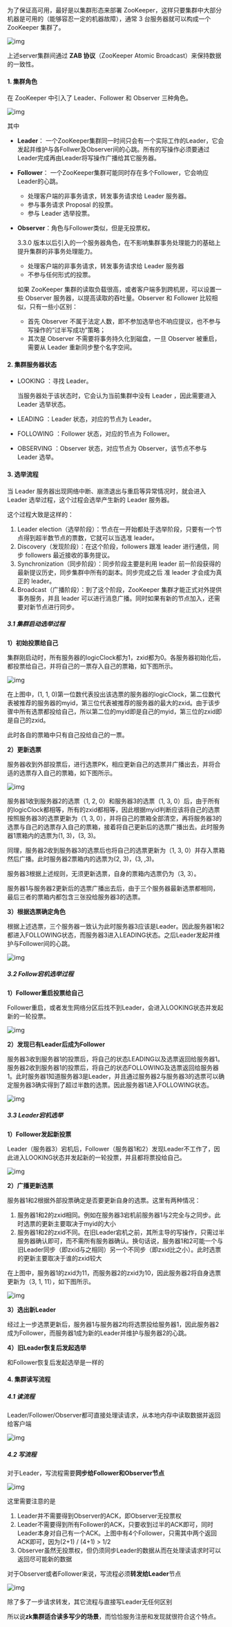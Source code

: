 为了保证高可用，最好是以集群形态来部署 ZooKeeper，这样只要集群中大部分机器是可用的（能够容忍一定的机器故障），通常 3 台服务器就可以构成一个 ZooKeeper 集群了。



![img](http://pcc.huitogo.club/516e0353b13b9202bc8c61bc37897916)



上述server集群间通过 **ZAB 协议**（ZooKeeper Atomic Broadcast）来保持数据的一致性。



#### 1. 集群角色

在 ZooKeeper 中引入了 Leader、Follower 和 Observer 三种角色。

![img](http://pcc.huitogo.club/536fbeb7be97ef9a982e7b1440bad1e8)



其中

- **Leader**： 一个ZooKeeper集群同一时间只会有一个实际工作的Leader，它会发起并维护与各Follwer及Observer间的心跳。所有的写操作必须要通过Leader完成再由Leader将写操作广播给其它服务器。

- **Follower**： 一个ZooKeeper集群可能同时存在多个Follower，它会响应Leader的心跳。

  - 处理客户端的非事务请求，转发事务请求给 Leader 服务器。
  - 参与事务请求 Proposal 的投票。
  - 参与 Leader 选举投票。

- **Observer**：角色与Follower类似，但是无投票权。

  3.3.0 版本以后引入的一个服务器角色，在不影响集群事务处理能力的基础上提升集群的非事务处理能力。

  - 处理客户端的非事务请求，转发事务请求给 Leader 服务器
  - 不参与任何形式的投票。

  如果 ZooKeeper 集群的读取负载很高，或者客户端多到跨机房，可以设置一些 Observer 服务器，以提高读取的吞吐量。Observer 和 Follower 比较相似，只有一些小区别：

  - 首先 Observer 不属于法定人数，即不参加选举也不响应提议，也不参与写操作的“过半写成功”策略；
  - 其次是 Observer 不需要将事务持久化到磁盘，一旦 Observer 被重启，需要从 Leader 重新同步整个名字空间。



#### 2. 集群服务器状态

- LOOKING ：寻找 Leader。

  当服务器处于该状态时，它会认为当前集群中没有 Leader ，因此需要进入 Leader 选举状态。

- LEADING ：Leader 状态，对应的节点为 Leader。

- FOLLOWING ：Follower 状态，对应的节点为 Follower。

- OBSERVING ：Observer 状态，对应节点为 Observer，该节点不参与 Leader 选举。

  

#### 3. 选举流程

当 Leader 服务器出现网络中断、崩溃退出与重启等异常情况时，就会进入 Leader 选举过程，这个过程会选举产生新的 Leader 服务器。



这个过程大致是这样的：

1. Leader election（选举阶段）：节点在一开始都处于选举阶段，只要有一个节点得到超半数节点的票数，它就可以当选准 leader。
2. Discovery（发现阶段）：在这个阶段，followers 跟准 leader 进行通信，同步 followers 最近接收的事务提议。
3. Synchronization（同步阶段）：同步阶段主要是利用 leader 前一阶段获得的最新提议历史，同步集群中所有的副本。同步完成之后 准 leader 才会成为真正的 leader。
4. Broadcast（广播阶段）：到了这个阶段，ZooKeeper 集群才能正式对外提供事务服务，并且 leader 可以进行消息广播。同时如果有新的节点加入，还需要对新节点进行同步。



##### 3.1 集群启动选举过程

**1）初始投票给自己**

集群刚启动时，所有服务器的logicClock都为1，zxid都为0。各服务器初始化后，都投票给自己，并将自己的一票存入自己的票箱，如下图所示。

![img](http://pcc.huitogo.club/3418f0d1621cbb2e3119c6f620d42e61)



在上图中，(1, 1, 0)第一位数代表投出该选票的服务器的logicClock，第二位数代表被推荐的服务器的myid，第三位代表被推荐的服务器的最大的zxid。由于该步骤中所有选票都投给自己，所以第二位的myid即是自己的myid，第三位的zxid即是自己的zxid。

此时各自的票箱中只有自己投给自己的一票。



**2）更新选票**

服务器收到外部投票后，进行选票PK，相应更新自己的选票并广播出去，并将合适的选票存入自己的票箱，如下图所示。

![img](http://pcc.huitogo.club/6921c8c00c29ec8d90cd0c2262e5be96)



服务器1收到服务器2的选票（1, 2, 0）和服务器3的选票（1, 3, 0）后，由于所有的logicClock都相等，所有的zxid都相等，因此根据myid判断应该将自己的选票按照服务器3的选票更新为（1, 3, 0），并将自己的票箱全部清空，再将服务器3的选票与自己的选票存入自己的票箱，接着将自己更新后的选票广播出去。此时服务器1票箱内的选票为(1, 3)，(3, 3)。

同理，服务器2收到服务器3的选票后也将自己的选票更新为（1, 3, 0）并存入票箱然后广播。此时服务器2票箱内的选票为(2, 3)，(3, ,3)。

服务器3根据上述规则，无须更新选票，自身的票箱内选票仍为（3, 3）。

服务器1与服务器2更新后的选票广播出去后，由于三个服务器最新选票都相同，最后三者的票箱内都包含三张投给服务器3的选票。



**3）根据选票确定角色**

根据上述选票，三个服务器一致认为此时服务器3应该是Leader。因此服务器1和2都进入FOLLOWING状态，而服务器3进入LEADING状态。之后Leader发起并维护与Follower间的心跳。

![img](http://pcc.huitogo.club/e367b236eca5576a699fb8b9a2d6a996)



##### 3.2 Follow宕机选举过程

**1）Follower重启投票给自己**

Follower重启，或者发生网络分区后找不到Leader，会进入LOOKING状态并发起新的一轮投票。

![img](http://pcc.huitogo.club/19a5d13bf13912908f4a025ab38af84b)



**2）发现已有Leader后成为Follower**

服务器3收到服务器1的投票后，将自己的状态LEADING以及选票返回给服务器1。服务器2收到服务器1的投票后，将自己的状态FOLLOWING及选票返回给服务器1。此时服务器1知道服务器3是Leader，并且通过服务器2与服务器3的选票可以确定服务器3确实得到了超过半数的选票。因此服务器1进入FOLLOWING状态。

![img](http://pcc.huitogo.club/9f94b44fb48b23d7a54605b99ed4ad13)



##### 3.3 Leader宕机选举

**1）Follower发起新投票**

Leader（服务器3）宕机后，Follower（服务器1和2）发现Leader不工作了，因此进入LOOKING状态并发起新的一轮投票，并且都将票投给自己。

![img](http://pcc.huitogo.club/58b3a4ab2e734df14a85955f5fad2370)



**2）广播更新选票**

服务器1和2根据外部投票确定是否要更新自身的选票。这里有两种情况：

1. 服务器1和2的zxid相同。例如在服务器3宕机前服务器1与2完全与之同步。此时选票的更新主要取决于myid的大小
2. 服务器1和2的zxid不同。在旧Leader宕机之前，其所主导的写操作，只需过半服务器确认即可，而不需所有服务器确认。换句话说，服务器1和2可能一个与旧Leader同步（即zxid与之相同）另一个不同步（即zxid比之小）。此时选票的更新主要取决于谁的zxid较大



在上图中，服务器1的zxid为11，而服务器2的zxid为10，因此服务器2将自身选票更新为（3, 1, 11），如下图所示。

![img](http://pcc.huitogo.club/b6586b69d641eb80ddb5eadf1a110423)



**3）选出新Leader**

经过上一步选票更新后，服务器1与服务器2均将选票投给服务器1，因此服务器2成为Follower，而服务器1成为新的Leader并维护与服务器2的心跳。



**4）旧Leader恢复后发起选举**

和Follower恢复后发起选举是一样的



#### 4. 集群读写流程

##### 4.1 读流程

Leader/Follower/Observer都可直接处理读请求，从本地内存中读取数据并返回给客户端

![img](http://pcc.huitogo.club/a023fc20556301fa0a2c2e0683547a29)



##### 4.2 写流程

对于Leader，写流程需要**同步给Follower和Observer节点**

![img](http://pcc.huitogo.club/65516d760322e6cb276d13bd82377a70)



这里需要注意的是

1. Leader并不需要得到Observer的ACK，即Observer无投票权
2. Leader不需要得到所有Follower的ACK，只要收到过半的ACK即可，同时Leader本身对自己有一个ACK。上图中有4个Follower，只需其中两个返回ACK即可，因为(2+1) / (4+1) > 1/2
3. Observer虽然无投票权，但仍须同步Leader的数据从而在处理读请求时可以返回尽可能新的数据



对于Observer或者Follower来说，写流程必须**转发给Leader**节点

![img](http://pcc.huitogo.club/bac36f9ffe6408cd462a31c357d023e9)



除了多了一步请求转发，其它流程与直接写Leader无任何区别

所以说**zk集群适合读多写少的场景**，而恰恰服务注册和发现就很符合这个特点。